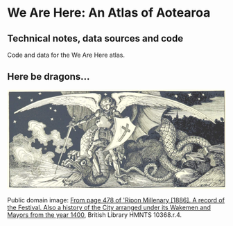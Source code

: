# We Are Here: An Atlas of Aotearoa
## Technical notes, data sources and code

Code and data for the We Are Here atlas.



## Here be dragons...

![Angel and dragon](dragon_angel.jpg)

Public domain image: [From page 478 of 'Ripon Millenary [1886]. A record of the Festival. Also a history of the City arranged under its Wakemen and Mayors from the year 1400](https://www.flickr.com/photos/britishlibrary/11301297315/in/gallery-141992302@N07-72157676374914694/), British Library HMNTS 10368.r.4.